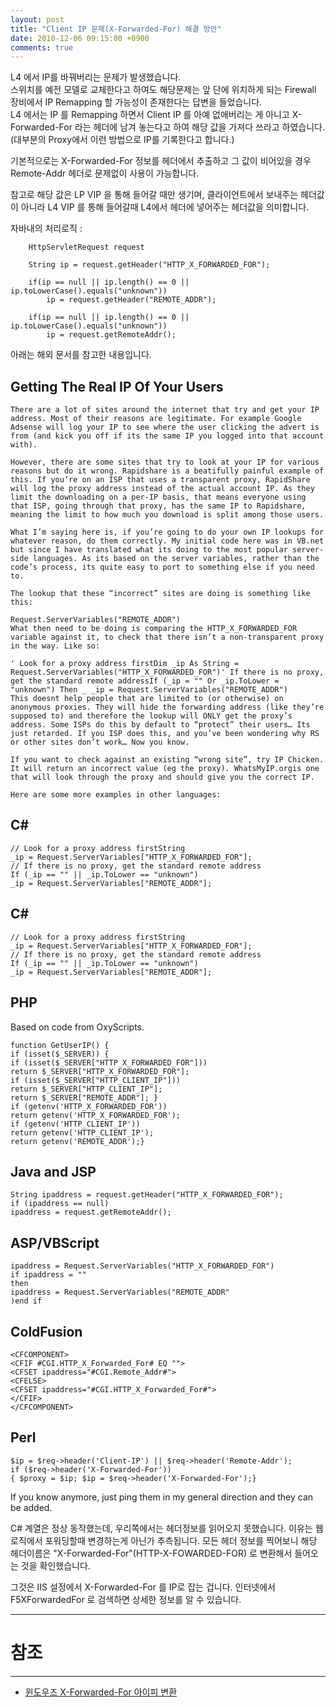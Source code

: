 ```yaml
---
layout: post
title: "Client IP 문제(X-Forwarded-For) 해결 방안"
date: 2010-12-06 09:15:00 +0900
comments: true
---
```


L4 에서 IP를 바꿔버리는 문제가 발생했습니다.  
스위치를 예전 모델로 교체한다고 하여도 해당문제는 앞 단에 위치하게 되는 Firewall 장비에서 IP Remapping 할 가능성이 존재한다는 답변을 들었습니다.  
L4 에서는 IP 를 Remapping 하면서 Client IP 를 아예 없애버리는 게 아니고 X-Forwarded-For 라는 헤더에 남겨 놓는다고 하여 해당 값을 가져다 쓰라고 하였습니다.
(대부분의 Proxy에서 이런 방법으로 IP를 기록한다고 합니다.)

기본적으로는 X-Forwarded-For 정보를 헤더에서 추출하고 그 값이 비어있을 경우 Remote-Addr 헤더로 문제없이 사용이 가능합니다.


참고로 해당 값은 LP VIP 을 통해 들어갈 때만 생기며, 클라이언트에서 보내주는 헤더값이 아니라 L4 VIP 를 통해 들어갈때 L4에서 헤더에 넣어주는 헤더값을 의미합니다.

자바내의 처리로직 :
```
    HttpServletRequest request

    String ip = request.getHeader("HTTP_X_FORWARDED_FOR");

    if(ip == null || ip.length() == 0 || ip.toLowerCase().equals("unknown"))
        ip = request.getHeader("REMOTE_ADDR");

    if(ip == null || ip.length() == 0 || ip.toLowerCase().equals("unknown"))
        ip = request.getRemoteAddr();
```

아래는 해외 문서를 참고한 내용입니다.


Getting The Real IP Of Your Users
---

```
There are a lot of sites around the internet that try and get your IP address. Most of their reasons are legitimate. For example Google Adsense will log your IP to see where the user clicking the advert is from (and kick you off if its the same IP you logged into that account with).

However, there are some sites that try to look at your IP for various reasons but do it wrong. Rapidshare is a beatifully painful example of this. If you’re on an ISP that uses a transparent proxy, RapidShare will log the proxy address instead of the actual account IP. As they limit the downloading on a per-IP basis, that means everyone using that ISP, going through that proxy, has the same IP to Rapidshare, meaning the limit to how much you download is split among those users.

What I’m saying here is, if you’re going to do your own IP lookups for whatever reason, do them correctly. My initial code here was in VB.net but since I have translated what its doing to the most popular server-side languages. As its based on the server variables, rather than the code’s process, its quite easy to port to something else if you need to.

The lookup that these “incorrect” sites are doing is something like this:

Request.ServerVariables("REMOTE_ADDR")
What then need to be doing is comparing the HTTP_X_FORWARDED_FOR variable against it, to check that there isn’t a non-transparent proxy in the way. Like so:

' Look for a proxy address firstDim _ip As String = Request.ServerVariables("HTTP_X_FORWARDED_FOR")' If there is no proxy, get the standard remote addressIf (_ip = "" Or _ip.ToLower = "unknown") Then _ _ip = Request.ServerVariables("REMOTE_ADDR")
This doesnt help people that are limited to (or otherwise) on anonymous proxies. They will hide the forwarding address (like they’re supposed to) and therefore the lookup will ONLY get the proxy’s address. Some ISPs do this by default to “protect” their users… Its just retarded. If you ISP does this, and you’ve been wondering why RS or other sites don’t work… Now you know.

If you want to check against an existing “wrong site”, try IP Chicken. It will return an incorrect value (eg the proxy). WhatsMyIP.orgis one that will look through the proxy and should give you the correct IP.

Here are some more examples in other languages:
```
C#
---
```
// Look for a proxy address firstString
_ip = Request.ServerVariables["HTTP_X_FORWARDED_FOR"];
// If there is no proxy, get the standard remote address
If (_ip == "" || _ip.ToLower == "unknown")
_ip = Request.ServerVariables["REMOTE_ADDR"];
```
C#
---
```
// Look for a proxy address firstString
_ip = Request.ServerVariables["HTTP_X_FORWARDED_FOR"];
// If there is no proxy, get the standard remote address
If (_ip == "" || _ip.ToLower == "unknown")
_ip = Request.ServerVariables["REMOTE_ADDR"];
```
PHP
---
Based on code from OxyScripts.

```
function GetUserIP() {
if (isset($_SERVER)) {
if (isset($_SERVER["HTTP_X_FORWARDED_FOR"]))
return $_SERVER["HTTP_X_FORWARDED_FOR"];
if (isset($_SERVER["HTTP_CLIENT_IP"]))
return $_SERVER["HTTP_CLIENT_IP"];
return $_SERVER["REMOTE_ADDR"]; }
if (getenv('HTTP_X_FORWARDED_FOR'))
return getenv('HTTP_X_FORWARDED_FOR');
if (getenv('HTTP_CLIENT_IP'))
return getenv('HTTP_CLIENT_IP');
return getenv('REMOTE_ADDR');}
```
Java and JSP
---
```
String ipaddress = request.getHeader("HTTP_X_FORWARDED_FOR");
if (ipaddress == null)
ipaddress = request.getRemoteAddr();
```
ASP/VBScript
---
```
ipaddress = Request.ServerVariables("HTTP_X_FORWARDED_FOR")
if ipaddress = ""
then
ipaddress = Request.ServerVariables("REMOTE_ADDR"
)end if
```

ColdFusion
---
```
<CFCOMPONENT>
<CFIF #CGI.HTTP_X_Forwarded_For# EQ "">
<CFSET ipaddress="#CGI.Remote_Addr#">
<CFELSE>
<CFSET ipaddress="#CGI.HTTP_X_Forwarded_For#">
</CFIF>
</CFCOMPONENT>
```
Perl
---
```
$ip = $req->header('Client-IP') || $req->header('Remote-Addr');
if ($req->header('X-Forwarded-For'))
{ $proxy = $ip; $ip = $req->header('X-Forwarded-For');}
```

If you know anymore, just ping them in my general direction and they can be added.

C# 계열은 정상 동작했는데,
우리쪽에서는 헤더정보를 읽어오지 못했습니다.
이유는 웹로직에서 포워딩할때 변경하는게 아닌가 추측됩니다.
모든 헤더 정보를 찍어보니 해당 헤더이름은
"X-Forwarded-For"(HTTP-X-FOWARDED-FOR) 로 변환해서 들어오는 것을 확인했습니다.

 그것은 IIS 설정에서 X-Forwarded-For 를 IP로 잡는 겁니다.
 인터넷에서 F5XForwardedFor 로 검색하면 상세한 정보를 알 수 있습니다.

 -----
 # 참조
 -----

 * [윈도우즈 X-Forwarded-For 아이피 변환](http://blog.chonnom.com/10100163904)

